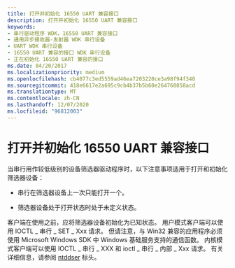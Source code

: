 ```yaml
---
title: 打开并初始化 16550 UART 兼容接口
description: 打开并初始化 16550 UART 兼容接口
keywords:
- 串行驱动程序 WDK，16550 UART 兼容接口
- 通用异步接收器-发射器 WDK 串行设备
- UART WDK 串行设备
- 16550 UART 兼容的接口 WDK 串行设备
- 正在初始化 16550 UART 兼容的接口
ms.date: 04/20/2017
ms.localizationpriority: medium
ms.openlocfilehash: cb4077c3ed5559ad46ea7203220ce3a98f94f348
ms.sourcegitcommit: 418e6617e2a695c9cb4b37b5b60e264760858acd
ms.translationtype: MT
ms.contentlocale: zh-CN
ms.lasthandoff: 12/07/2020
ms.locfileid: "96812003"
---
```

# <a name="opening-and-initializing-a-16550-uart-compatible-interface"></a>打开并初始化 16550 UART 兼容接口

当串行用作较低级别的设备筛选器驱动程序时，以下注意事项适用于打开和初始化筛选器设备：

- 串行在筛选器设备上一次只能打开一个。

- 筛选器设备处于打开状态时处于未定义状态。

客户端在使用之前，应将筛选器设备初始化为已知状态。 用户模式客户端可以使用 IOCTL \_ 串行 \_ SET \_ Xxx 请求。 但请注意，与 Win32 兼容的应用程序必须使用 Microsoft Windows SDK 中 Windows 基础服务支持的通信函数。 内核模式客户端可以使用 IOCTL \_ 串行 \_ XXX 和 ioctl \_ 串行 \_ 内部 \_ Xxx 请求。 有关详细信息，请参阅 [ntddser](/windows-hardware/drivers/ddi/ntddser/) 标头。
